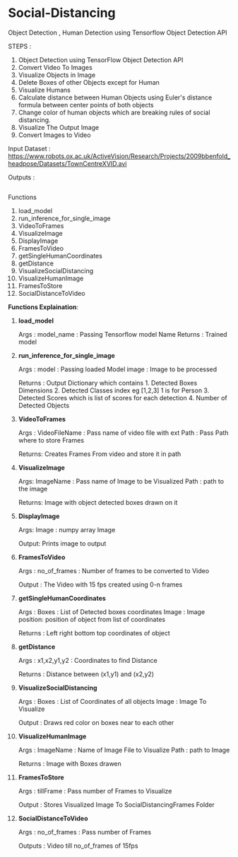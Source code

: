 # Social-Distancing
Object Detection , Human Detection using Tensorflow Object Detection API

STEPS : 
1. Object Detection using TensorFlow Object Detection API
2. Convert Video To Images
3. Visualize Objects in Image
4. Delete Boxes of other Objects except for Human
5. Visualize Humans
6. Calculate distance between Human Objects using Euler's distance formula between center points of both objects
7. Change color of human objects which are breaking rules of social distancing.
8. Visualize The Output Image
9. Convert Images to Video

Input Dataset : https://www.robots.ox.ac.uk/ActiveVision/Research/Projects/2009bbenfold_headpose/Datasets/TownCentreXVID.avi

Outputs :

<img src="">


Functions

1. load_model
2. run_inference_for_single_image
3. VideoToFrames
4. VisualizeImage
5. DisplayImage
6. FramesToVideo
7. getSingleHumanCoordinates
8. getDistance
9. VisualizeSocialDistancing
10. VisualizeHumanImage
11. FramesToStore
12. SocialDistanceToVideo

**Functions Explaination**:

1. **load_model** <br> 

    Args  : 
          model_name : Passing Tensorflow model Name
    Returns : Trained model

2. **run_inference_for_single_image** <br>

    Args : 
          model : Passing loaded Model
          image : Image to be processed
    
    Returns : 
              Output Dictionary which contains
              1. Detected Boxes Dimensions
              2. Detected Classes index 
                 eg [1,2,3] 1 is for Person
              3. Detected Scores which is 
                 list of scores for each detection
              4. Number of Detected Objects

3.  **VideoToFrames** <br>

    Args : 
          VideoFileName : Pass name of video file with ext 
          Path : Pass Path where to store Frames
    
    Returns:
            Creates Frames From video and store it in path

4.  **VisualizeImage**<br>
    
    Args: 
          ImageName : Pass name of Image to be Visualized
          Path : path to the image
          
    Returns:
            Image with object detected boxes drawn on it

5. **DisplayImage**<br>

    Args:
          Image : numpy array Image
          
    Output:
            Prints image to output

6. **FramesToVideo**<br>

    Args :
          no_of_frames : Number of frames to be converted to
                         Video
                         
    Output :
            The Video with 15 fps created using 0-n frames

7. **getSingleHumanCoordinates**<br>

    Args :
          Boxes : List of Detected boxes coordinates
          Image : Image 
          position: position of object from list of 
                    coordinates
                    
    Returns : 
            Left right bottom top coordinates of object

8. **getDistance**<br>

    Args :
          x1,x2,y1,y2 : Coordinates to find Distance
          
    Returns :
          Distance between (x1,y1) and (x2,y2)

9. **VisualizeSocialDistancing**<br>

    Args :
          Boxes : List of Coordinates of all objects
          Image : Image To Visualize
          
    Output :
          Draws red color on boxes near to each other

10. **VisualizeHumanImage**<br>

    Args :
          ImageName : Name of Image File to Visualize
          Path : path to Image
          
    Returns :
          Image with Boxes drawen

11. **FramesToStore**<br>

    Args : 
          tillFrame : Pass number of Frames to Visualize
          
    Output :
            Stores Visualized Image To SocialDistancingFrames
            Folder

12. **SocialDistanceToVideo**<br>

    Args :
          no_of_frames : Pass number of Frames
          
    Outputs :
            Video till no_of_frames of 15fps
